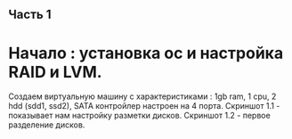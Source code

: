 ## Часть 1
# Начало : установка ос и настройка RAID и LVM.
Создаем виртуальную машину с характеристиками : 1gb ram, 1 cpu, 2 hdd (sdd1, ssd2), SATA контройлер настроен на 4 порта.
Скриншот 1.1 - показывает нам настройку разметки дисков.
Скриншот 1.2 - первое разделение дисков.
